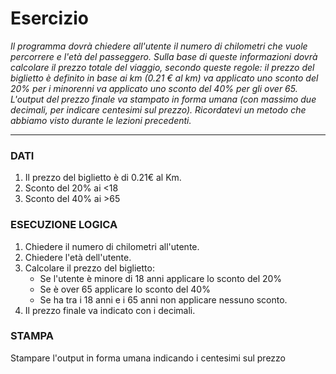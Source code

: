 # Esercizio
_Il programma dovrà chiedere all'utente il numero di chilometri che vuole percorrere e l'età del passeggero.
Sulla base di queste informazioni dovrà calcolare il prezzo totale del viaggio, secondo queste regole:
il prezzo del biglietto è definito in base ai km (0.21 € al km)
va applicato uno sconto del 20% per i minorenni
va applicato uno sconto del 40% per gli over 65.
L'output del prezzo finale va stampato in forma umana (con massimo due decimali, per indicare centesimi sul prezzo). Ricordatevi un metodo che abbiamo visto durante le lezioni precedenti._

---

### DATI
1. Il prezzo del biglietto è di 0.21€ al Km.
2. Sconto del 20% ai <18
3. Sconto del 40% ai >65

### ESECUZIONE LOGICA
1. Chiedere il numero di chilometri all'utente. 
2. Chiedere l'età dell'utente.
3. Calcolare il prezzo del biglietto: 
    - Se l'utente è minore di 18 anni applicare lo sconto del 20%
    - Se è over 65 applicare lo sconto del 40%
    - Se ha tra i 18 anni e i 65 anni non applicare nessuno sconto. 
4. Il prezzo finale va indicato con i decimali.     

### STAMPA
Stampare l'output in forma umana indicando i centesimi sul prezzo

